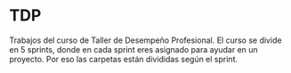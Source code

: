 # TDP
Trabajos del curso de Taller de Desempeño Profesional. El curso se divide en 5 sprints, donde en cada sprint eres asignado para ayudar en un proyecto. Por eso las carpetas están divididas según el sprint.
